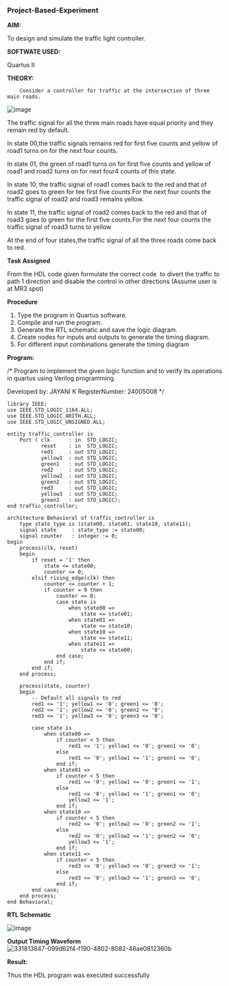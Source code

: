### Project-Based-Experiment

**AIM:**

To design and simulate the traffic light controller.

**SOFTWATE USED:**

Quartus II

**THEORY:**
	
     	Consider a controller for traffic at the intersection of three main roads.  

  ![image](https://github.com/naavaneetha/Project-Based-Experiment/assets/154305477/e3af03dd-a4de-4b21-af0a-a5a332a3e4b6)


 The traffic signal for all the three main roads have equal priority and they remain red by default.

 In state 00,the traffic signals remains red for first five counts and yellow of road1 turns on for the next four counts.

 In state 01, the green of road1 turns on for first five counts and yellow of road1 and road2 turns on for next four4 counts of this state.
 
 In state 10, the traffic signal of road1 comes back to the red and that of road2 goes to green for tee first five counts.For the next four counts the traffic signal of road2 and road3 remains yellow.


 In state 11, the traffic signal of road2 comes back to the red and that of road3 goes to green for the first five counts.For the next four counts the traffic signal of road3 turns to yellow

 At the end of four states,the traffic signal of all the three roads come back to red.

**Task Assigned**

From the HDL code given formulate the correct code  to divert the traffic to path 1 direction and disable the control in other directions (Assume user is at MR3 spot)

**Procedure**

1.	Type the program in Quartus software.
2.	Compile and run the program.
3.	Generate the RTL schematic and save the logic diagram.
4.	Create nodes for inputs and outputs to generate the timing diagram.
5.	For different input combinations generate the timing diagram
   
**Program:**

/* Program to implement the given logic function and to verify its operations in quartus using Verilog programming. 

Developed by: JAYANI K
RegisterNumber: 24005008
*/
~~~
library IEEE;
use IEEE.STD_LOGIC_1164.ALL;
use IEEE.STD_LOGIC_ARITH.ALL;
use IEEE.STD_LOGIC_UNSIGNED.ALL;

entity traffic_controller is
    Port ( clk      : in  STD_LOGIC;
           reset    : in  STD_LOGIC;
           red1     : out STD_LOGIC;
           yellow1  : out STD_LOGIC;
           green1   : out STD_LOGIC;
           red2     : out STD_LOGIC;
           yellow2  : out STD_LOGIC;
           green2   : out STD_LOGIC;
           red3     : out STD_LOGIC;
           yellow3  : out STD_LOGIC;
           green3   : out STD_LOGIC);
end traffic_controller;

architecture Behavioral of traffic_controller is
    type state_type is (state00, state01, state10, state11);
    signal state     : state_type := state00;
    signal counter   : integer := 0;
begin
    process(clk, reset)
    begin
        if reset = '1' then
            state <= state00;
            counter <= 0;
        elsif rising_edge(clk) then
            counter <= counter + 1;
            if counter = 9 then
                counter <= 0;
                case state is
                    when state00 =>
                        state <= state01;
                    when state01 =>
                        state <= state10;
                    when state10 =>
                        state <= state11;
                    when state11 =>
                        state <= state00;
                end case;
            end if;
        end if;
    end process;

    process(state, counter)
    begin
        -- Default all signals to red
        red1 <= '1'; yellow1 <= '0'; green1 <= '0';
        red2 <= '1'; yellow2 <= '0'; green2 <= '0';
        red3 <= '1'; yellow3 <= '0'; green3 <= '0';

        case state is
            when state00 =>
                if counter < 5 then
                    red1 <= '1'; yellow1 <= '0'; green1 <= '0';
                else
                    red1 <= '0'; yellow1 <= '1'; green1 <= '0';
                end if;
            when state01 =>
                if counter < 5 then
                    red1 <= '0'; yellow1 <= '0'; green1 <= '1';
                else
                    red1 <= '0'; yellow1 <= '1'; green1 <= '0';
                    yellow2 <= '1';
                end if;
            when state10 =>
                if counter < 5 then
                    red2 <= '0'; yellow2 <= '0'; green2 <= '1';
                else
                    red2 <= '0'; yellow2 <= '1'; green2 <= '0';
                    yellow3 <= '1';
                end if;
            when state11 =>
                if counter < 5 then
                    red3 <= '0'; yellow3 <= '0'; green3 <= '1';
                else
                    red3 <= '0'; yellow3 <= '1'; green3 <= '0';
                end if;
        end case;
    end process;
end Behavioral;
~~~

**RTL Schematic**

![image](https://github.com/user-attachments/assets/b8366b9f-5e2c-4ea4-8402-fffb2f45b9dd)

**Output Timing Waveform**
![331813847-099d62f4-f190-4802-8082-48ae0812360b](https://github.com/user-attachments/assets/b9234789-96d1-41f8-9f51-9ccca2fac921)

**Result:**

Thus the HDL program was executed successfully
